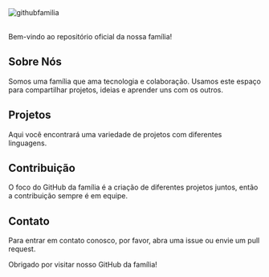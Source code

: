 <div style="display: inline_block">
  <img align="center" alt="githubfamilia" src="https://cdn.discordapp.com/attachments/932392751167832115/1232723832519790632/Novo_Projeto_2.png?ex=662a7f08&is=66292d88&hm=42501341c1faf5bdfdcde62b08f0da13b073310d5973fc69e301a887b8888227&" />
<div/>
<br>

Bem-vindo ao repositório oficial da nossa família!

## Sobre Nós
Somos uma família que ama tecnologia e colaboração. Usamos este espaço para compartilhar projetos, ideias e aprender uns com os outros.

## Projetos
Aqui você encontrará uma variedade de projetos com diferentes linguagens.

## Contribuição
O foco do GitHub da família é a criação de diferentes projetos juntos, então a contribuição sempre é em equipe.

## Contato
Para entrar em contato conosco, por favor, abra uma issue ou envie um pull request.

Obrigado por visitar nosso GitHub da família!
